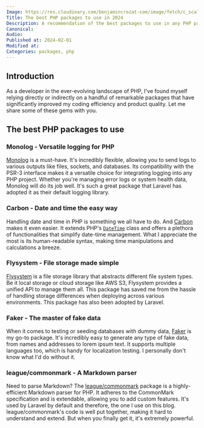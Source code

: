 ```yaml
---
Image: https://res.cloudinary.com/benjamincrozat-com/image/fetch/c_scale,f_webp,q_auto,w_1200/https://github.com/benjamincrozat/content/assets/3613731/279796cc-c507-49c0-aa57-2a1188ab0720
Title: The best PHP packages to use in 2024
Description: A recommendation of the best packages to use in any PHP project in 2024.
Canonical:
Audio:
Published at: 2024-02-01
Modified at:
Categories: packages, php
---
```


## Introduction

As a developer in the ever-evolving landscape of PHP, I've found myself relying directly or indirectly on a handful of remarkable packages that have significantly improved my coding efficiency and product quality. Let me share some of these gems with you.

## The best PHP packages to use

### Monolog - Versatile logging for PHP

[Monolog](https://github.com/seldaek/monolog) is a must-have. It's incredibly flexible, allowing you to send logs to various outputs like files, sockets, and databases. Its compatibility with the PSR-3 interface makes it a versatile choice for integrating logging into any PHP project. Whether you're managing error logs or system health data, Monolog will do its job well. It's such a great package that Laravel has adopted it as their default logging library.

### Carbon - Date and time the easy way

Handling date and time in PHP is something we all have to do. And [Carbon](https://carbon.nesbot.com) makes it even easier. It extends PHP's [`DateTime`](https://www.php.net/manual/fr/class.datetime.php) class and offers a plethora of functionalities that simplify date-time management. What I appreciate the most is its human-readable syntax, making time manipulations and calculations a breeze.

### Flysystem - File storage made simple

[Flysystem](https://flysystem.thephpleague.com/v3/docs/) is a file storage library that abstracts different file system types. Be it local storage or cloud storage like AWS S3, Flysystem provides a unified API to manage them all. This package has saved me from the hassle of handling storage differences when deploying across various environments. This package has also been adopted by Laravel.

### Faker - The master of fake data

When it comes to testing or seeding databases with dummy data, [Faker](https://github.com/FakerPHP/Faker) is my go-to package. It's incredibly easy to generate any type of fake data, from names and addresses to lorem ipsum text. It supports multiple languages too, which is handy for localization testing. I personally don't know what I'd do without it.

### league/commonmark - A Markdown parser

Need to parse Markdown? The [league/commonmark](https://commonmark.thephpleague.com) package is a highly-efficient Markdown parser for PHP. It adheres to the CommonMark specification and is extendable, allowing you to add custom features. It's used by Laravel by default and therefore, the one I use on this blog. league/commonmark's code is well put together, making it hard to understand and extend. But when you finally get it, it's extremely powerful.
